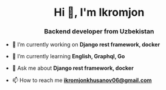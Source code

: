 <h1 align="center">Hi 👋, I'm Ikromjon</h1>
<h3 align="center">Backend developer from Uzbekistan</h3>

- 🔭 I’m currently working on **Django rest framework, docker**

- 🌱 I’m currently learning **English, Graphql, Go**

- 💬 Ask me about **Django rest framework, docker**

- 📫 How to reach me **ikromjonkhusanov06@gmail.com**
